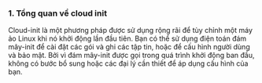 <h3>1. Tổng quan về cloud init </h3>
<p>Cloud-init là một phương pháp được sử dụng rộng rãi để tùy chỉnh một máy ảo Linux khi nó khởi động lần đầu tiên. Bạn có thể sử dụng điện toán đám mây-init để cài đặt các gói và ghi các tập tin, hoặc để cấu hình người dùng và bảo mật. Bởi vì đám mây-init được gọi trong quá trình khởi động ban đầu, không có bước bổ sung hoặc các đại lý cần thiết để áp dụng cấu hình của bạn.</p>

